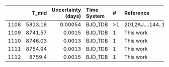 |      |   T_mid |   Uncertainty (days) | Time System   | #   | Reference           |
|-----:|--------:|---------------------:|:--------------|:----|:--------------------|
| 1108 | 5813.18 |              0.00054 | BJD_TDB       | >1  | 2012AJ....144..139H |
| 1109 | 8741.57 |              0.0015  | BJD_TDB       | 1   | This work           |
| 1110 | 8746.03 |              0.0013  | BJD_TDB       | 1   | This work           |
| 1111 | 8754.94 |              0.0013  | BJD_TDB       | 1   | This work           |
| 1112 | 8759.4  |              0.0015  | BJD_TDB       | 1   | This work           |
